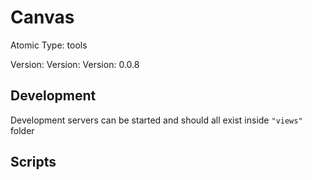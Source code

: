 # Canvas

Atomic Type: tools

Version: Version: Version: 0.0.8






## Development

Development servers can be started and should all exist inside `"views"` folder

## Scripts
